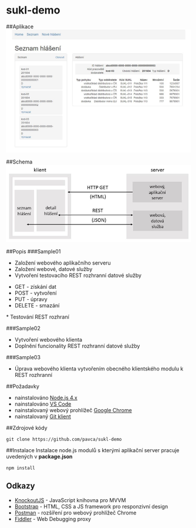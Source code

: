 # sukl-demo

##Aplikace
![Sukl Demo Aplikace](https://github.com/pavca/sukl-demo/raw/master/img/sukl-demo1.jpg)

##Schema
![Sukl Demo Schema](https://github.com/pavca/sukl-demo/raw/master/img/sukl-demo.jpg)

##Popis
###Sample01
* Založení webového aplikačního serveru
* Založení webové, datové služby
* Vytvoření testovacího REST rozhranní datové služby
<ul>
<li>GET - získání dat</li>
<li>POST - vytvoření</li>
<li>PUT - úpravy</li>
<li>DELETE - smazání</li>
</ul>
* Testování REST rozhraní

###Sample02
* Vytvoření webového klienta
* Doplnění funcionality REST rozhranní datové služby

###Sample03
* Úprava webového klienta vytvořením obecného klientského modulu k REST rozhranní

##Požadavky
* nainstalováno [Node.js 4.x](https://nodejs.org/)
* nainstalováno [VS Code](https://code.visualstudio.com/)
* nainstalovaný webový prohlížeč [Google Chrome](https://www.google.com/chrome/browser/desktop/index.html)
* nainstalovaný [Git klient](https://git-scm.com/download/gui/linux)

##Zdrojové kódy
```
git clone https://github.com/pavca/sukl-demo
```
##Instalace
Instalace node.js modulů s kterými aplikační server pracuje uvedených v <b>package.json</b>
```
npm install
```

## Odkazy
* [KnockoutJS](http://knockoutjs.com/) - JavaScript knihovna pro MVVM
* [Bootstrap](http://getbootstrap.com/) - HTML, CSS a JS framework pro responzivní design
* [Postman](https://chrome.google.com/webstore/detail/postman/fhbjgbiflinjbdggehcddcbncdddomop) - rozšíření pro webový prohlížeč Chrome 
* [Fiddler](http://www.telerik.com/fiddler) - Web Debugging proxy
